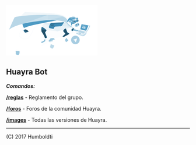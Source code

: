![Huayra Bot](https://github.com/Humboldti/huayra-bot/blob/master/huayra_bot.png?raw=true)

## Huayra Bot

**_Comandos:_**

[**/reglas**](http://telegra.ph/Huayra-GNULinux-10-28) - Reglamento del grupo.

[**/foros**](http://foros.comunidadhuayra.org) - Foros de la comunidad Huayra.

[**/images**](http://telegra.ph/Huayra-GNULinux---Imágenes-11-11) - Todas las versiones de Huayra.
____

(C) 2017 Humboldti

